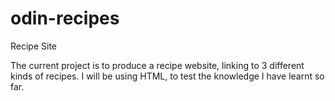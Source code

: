 # odin-recipes
Recipe Site

The current project is to produce a recipe website, linking to 3 different kinds of recipes. I will be using HTML, to test the knowledge I have learnt so far.